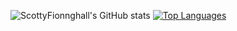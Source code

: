 ![ScottyFionnghall's GitHub stats](https://github-readme-stats.vercel.app/api?username=scottyfionnghall&show_icons=true&theme=dracula)
[![Top Languages](https://github-readme-stats.vercel.app/api/top-langs/?username=scottyfionnghall&&show_icons=true&theme=dracula)](https://github.com/anuraghazra/github-readme-stats)
